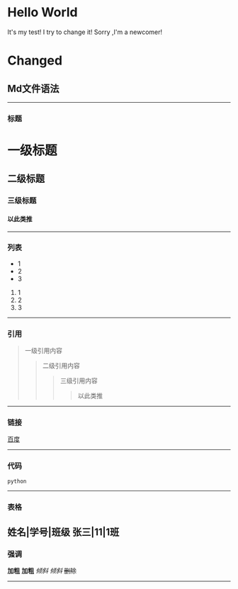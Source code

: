 # Hello World
It's my test!  I try to change it!   Sorry ,I'm a newcomer!
# Changed
## Md文件语法
***
### 标题
# 一级标题
## 二级标题
### 三级标题
#### 以此类推
---
### 列表
- 1
- 2
- 3
1. 1
2. 2
3. 3
***
### 引用
> 一级引用内容
>> 二级引用内容
>>> 三级引用内容
>>>> 以此类推
---
### 链接
[百度](http://baidu.com)
***
### 代码
```
python
```
***
### 表格
姓名|学号|班级  张三|11|1班
---
### 强调
**加粗**   __加粗__  *倾斜*    _倾斜_  ~~删除~~
***









